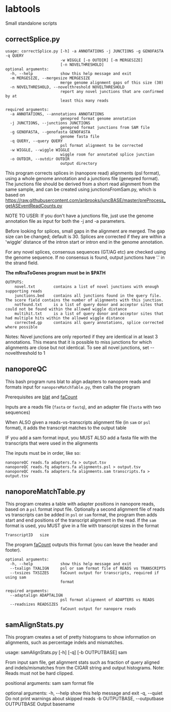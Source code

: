 # labtools
Small standalone scripts


## correctSplice.py
```
usage: correctSplice.py [-h] -a ANNOTATIONS -j JUNCTIONS -g GENOFASTA -q QUERY
                        -w WIGGLE [-o OUTDIR] [-m MERGESIZE]
                        [-n NOVELTHRESHOLD]
optional arguments:
  -h, --help            show this help message and exit
  -m MERGESIZE, --mergesize MERGESIZE
                        merge genome alignment gaps of this size (30)
  -n NOVELTHRESHOLD, --novelthreshold NOVELTHRESHOLD
                        report any novel junctions that are confirmed by at
                        least this many reads

required arguments:
  -a ANNOTATIONS, --annotations ANNOTATIONS
                        genepred format genome annotation
  -j JUNCTIONS, --junctions JUNCTIONS
                        genepred format junctions from SAM file
  -g GENOFASTA, --genofasta GENOFASTA
                        genome fasta file
  -q QUERY, --query QUERY
                        psl format alignment to be corrected
  -w WIGGLE, --wiggle WIGGLE
                        wiggle room for annotated splice junction
  -o OUTDIR, --outdir OUTDIR
                        output directory
```
This program corrects splices in (nanopore read) alignments (psl format), using a whole genome annotation and a junctions file (genepred format).
The junctions file should be derived from a short read alignment from the same sample, and can be created using
junctionsFromSam.py, which is based on 
https://raw.githubusercontent.com/anbrooks/juncBASE/master/preProcess_getASEventReadCounts.py

NOTE TO USER: If you don't have a junctions file, just use the genome annotation file as input for both the -j and -a parameters.

Before looking for splices, small gaps in the alignment are merged. The gap size can be changed; default is 30.
Splices are corrected if they are within a 'wiggle' distance of the intron start or intron end in the genome annotation.

For any novel splices, consensus sequences (GT/AG etc) are checked using the genome sequence. If no consensus is found, output junctions have '.' in the strand field.

**The mRnaToGenes program must be in $PATH**

```
OUTPUTS:
    novel.txt        contains a list of novel junctions with enough supporting reads
    junctions.bed    contains all junctions found in the query file. The score field contains the number of alignments with this junction.
    notfound.txt     is a list of query donor and acceptor sites that could not be found within the allowed wiggle distance
    multihit.txt     is a list of query donor and acceptor sites that had multiple hits within the allowed wiggle distance
    corrected.gp     contains all query annotations, splice corrected where possible
```
Notes: Novel junctions are only reported if they are identical in at least 3 annotations. This means that it is possible to miss junctions for which alignments are close but not identical. To see all novel junctions, set --novelthreshold to 1

## nanoporeQC
This bash program runs blat to align adapters to nanopore reads and formats input for `nanoporeMatchTable.py`, then calls the program

Prerequisites are [blat](http://hgdownload.cse.ucsc.edu/admin/exe/linux.x86_64/blat) and [faCount](http://hgdownload.cse.ucsc.edu/admin/exe/linux.x86_64/faCount)

Inputs are a reads file (`fasta` or `fastq`), and an adapter file (`fasta` with two sequences)

When ALSO given a reads-vs-transcripts alignment file (in `sam` or `psl` format), 
it adds the transcript matches to the output table

IF you add a sam format input, you MUST ALSO add a fasta file with the transcripts
that were used in the alignments

The inputs must be in order, like so:

```
nanoporeQC reads.fa adapters.fa > output.tsv
nanoporeQC reads.fq adapters.fa alignments.psl > output.tsv
nanoporeQC reads.fa adapters.fa alignments.sam transcripts.fa > output.tsv
```

## nanoporeMatchTable.py
This program creates a table with adapter positions in nanopore reads, based on a `psl` format input file.
Optionally a second alignment file of reads vs transcripts can be added in `psl` or `sam` format, the program
then adds start and end positions of the transcript alignment in the read.
If the `sam` format is used, you MUST give in a file with transcript sizes in the format

`TranscriptID	size`

The program [faCount](http://hgdownload.cse.ucsc.edu/admin/exe/linux.x86_64/faCount) outputs this format (you can leave the header and footer).

```
optional arguments:
  -h, --help            show this help message and exit
  --txalign TXALIGN     psl or sam format file of READS vs TRANSCRIPTS
  --txsizes TXSIZES     faCount output for transcripts, required if using sam
                        format

required arguments:
  --adaptalign ADAPTALIGN
                        psl format alignment of ADAPTERS vs READS
  --readsizes READSIZES
                        faCount output for nanopore reads
```
## samAlignStats.py
This program creates a set of pretty histograms to show information on alignments, such as percentage indels and mismatches.

usage: samAlignStats.py [-h] [-q] [-b OUTPUTBASE] sam

From input sam file, get alignment stats such as fraction of query aligned and
indels/mismatches from the CIGAR string and output histograms. Note: Reads
must not be hard clipped.

positional arguments:
  sam                   sam format file

optional arguments:
  -h, --help            show this help message and exit
  -q, --quiet           Do not print warnings about skipped reads
  -b OUTPUTBASE, --outputbase OUTPUTBASE
                        Output basename

